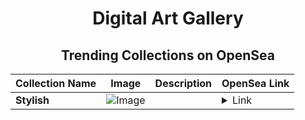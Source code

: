 <div align="center">

# Digital Art Gallery

## Trending Collections on OpenSea

| Collection Name                       | Image                                                                                     | Description                       | OpenSea Link                                                                                          |
|---------------------------------------|-------------------------------------------------------------------------------------------|-----------------------------------|--------------------------------------------------------------------------------------------------------|
| **Stylish** | ![Image](https://i.seadn.io/s/raw/files/c4b4088f85e66836206dcfbf8b448829.jpg?w=500&auto=format?w=200&auto=format) |  | <details><summary>Link</summary>[Stylish](https://opensea.io/collection/stylish-1648)</details> |

</div>